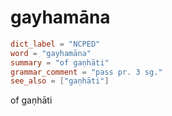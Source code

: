 # gayhamāna

``` toml
dict_label = "NCPED"
word = "gayhamāna"
summary = "of gaṇhāti"
grammar_comment = "pass pr. 3 sg."
see_also = ["gaṇhāti"]
```

of gaṇhāti


